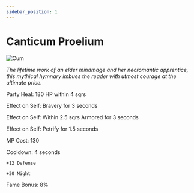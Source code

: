 ```yaml
---
sidebar_position: 1
---
```


# Canticum Proelium

![Cum](https://vwiki.valorserver.com/api/item/picture/canticum%20proelium)

<i>The lifetime work of an elder mindmage and her necromantic apprentice, this mythical hymnary imbues the reader with utmost courage at the ultimate price.</i>

Party Heal: 180 HP within 4 sqrs

Effect on Self: Bravery for 3 seconds

Effect on Self: Within 2.5 sqrs Armored for 3 seconds

Effect on Self: Petrify for 1.5 seconds

MP Cost: 130

Cooldown: 4 seconds

    +12 Defense
    
    +30 Might

Fame Bonus: 8%
